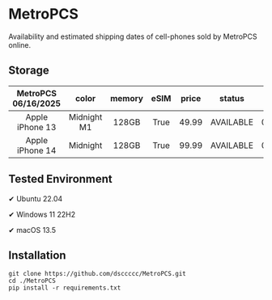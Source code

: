 # MetroPCS
Availability and estimated shipping dates of cell-phones sold by MetroPCS online.
## Storage
|MetroPCS 06/16/2025|color|memory|eSIM|price|status|shipping from|shipping to|
|:--:|:--:|:--:|:--:|:--:|:--:|:--:|:--:|
|Apple iPhone 13|Midnight M1|128GB|True|49.99|AVAILABLE|06/16/2025|06/20/2025|
|Apple iPhone 14|Midnight|128GB|True|99.99|AVAILABLE|06/16/2025|06/20/2025|

## Tested Environment
✔ Ubuntu 22.04

✔ Windows 11 22H2

✔ macOS 13.5
## Installation
```
git clone https://github.com/dsccccc/MetroPCS.git
cd ./MetroPCS
pip install -r requirements.txt
```
